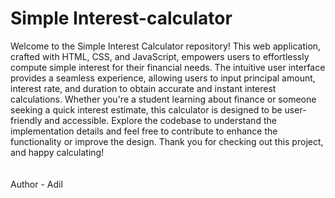 # Simple Interest-calculator
Welcome to the Simple Interest Calculator repository! This web application, crafted with HTML, CSS, and JavaScript, empowers users to effortlessly compute simple interest for their financial needs. The intuitive user interface provides a seamless experience, allowing users to input principal amount, interest rate, and duration to obtain accurate and instant interest calculations. Whether you're a student learning about finance or someone seeking a quick interest estimate, this calculator is designed to be user-friendly and accessible. Explore the codebase to understand the implementation details and feel free to contribute to enhance the functionality or improve the design. Thank you for checking out this project, and happy calculating!
</br>
</br>
</br>
Author - Adil

